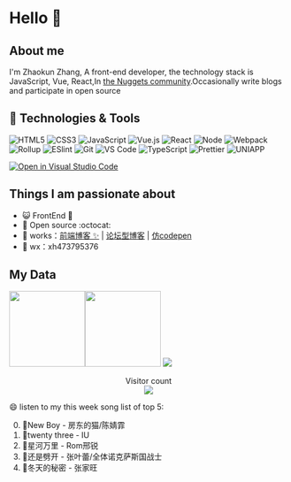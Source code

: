 # Hello 👋

## About me

I'm Zhaokun Zhang, A front-end developer, the technology stack is JavaScript, Vue, React,In [the Nuggets community](https://juejin.cn/user/2999123452110574).Occasionally write blogs and participate in open source  

## 🔧 Technologies & Tools

![HTML5](https://img.shields.io/badge/-HTML5-%23E44D27?style=for-the-badge&logo=html5&logoColor=ffffff)
![CSS3](https://img.shields.io/badge/-CSS3-%231572B6?style=for-the-badge&logo=css3)
![JavaScript](https://img.shields.io/badge/-JavaScript-%23F7DF1C?style=for-the-badge&logo=javascript&logoColor=000000&labelColor=%23F7DF1C&color=%23FFCE5A)
![Vue.js](https://img.shields.io/badge/-Vue.js-%232c3e50?style=for-the-badge&logo=Vue.js)
![React](https://img.shields.io/badge/-React-%23282C34?style=for-the-badge&logo=react)
![Node](https://img.shields.io/badge/-NodeJS-%23F05032?style=for-the-badge&logo=Node.js&logoColor=%23ffffff)
![Webpack](https://img.shields.io/badge/-Webpack-%232C3A42?style=for-the-badge&logo=webpack)
![Rollup](https://img.shields.io/badge/-Rollup.js-%23434343?style=for-the-badge&logo=rollup.js)
![ESlint](https://img.shields.io/badge/-ESLint-%234B32C3?style=for-the-badge&logo=eslint)
![Git](https://img.shields.io/badge/-Git-%23F05032?style=for-the-badge&logo=git&logoColor=%23ffffff)
![VS Code](https://img.shields.io/badge/-VSCode-%23007ACC?style=for-the-badge&logo=visual-studio-code)
![TypeScript](https://img.shields.io/badge/-TypeScript-%23031d30?style=for-the-badge&logo=typescript)
![Prettier](https://img.shields.io/badge/-Prettier-%23142027?style=for-the-badge&logo=prettier)
![UNIAPP](https://img.shields.io/badge/-UNIAPP-%23CCC?style=for-the-badge&logo=data:image/png;base64,iVBORw0KGgoAAAANSUhEUgAAADIAAAAyCAYAAAAeP4ixAAABCElEQVRoge3YMa4BURSH8Y8o7UAp0WgkotBZwluAfhqlZSgUGr23ENUUCpppJnTswAIUSCaTiziZJ8d9/193zdzrfMltABF5plb+oLscDoAV0Pn8OC/lwDhL0k35QT3wstcIuM61Cj0IhXiNuAvOFwr5SgrxRiHeKMSbhnHfAVgU1i1gajhnBpwK6wnQtgxkDTlmSTq/L7rLYQ9byG+WpLvCOT8YQ6K5WgrxRiHeKMQbhXijEG8U4o1CvIkmxPrDquwMrI37KlFJSJake2BUxVlW0VytaEKsV6t5+8Ohak3rRmtIH9hav/QvRHO1FOKNQrwJheQfn+I9wflCIeNHLzuQc51PRP6rC1ZeIm1I8cC5AAAAAElFTkSuQmCC&logoColor=fff)

[![Open in Visual Studio Code](https://open.vscode.dev/badges/open-in-vscode.svg)](https://open.vscode.dev/Husky-Yellow/Husky-Yellow)

## Things I am passionate about

- 😺 FrontEnd :robot:
- 🌱 Open source :octocat:
- 🏡 works：<a href="https://husky-bear.gitee.io/blob" target="_blank">前端博客 ✨</a> | <a href="https://blog.hashbear.cn/" target="_blank">论坛型博客</a> | <a href="https://blog.hashbear.cn/run" target="_blank">仿codepen</a>
- 💬 wx：xh473795376

## My Data


<img align="" height="137px" src="https://github-readme-stats.vercel.app/api?username=Husky-Yellow&hide_title=true&hide_border=true&show_icons=true&include_all_commits=true&line_height=21&bg_color=0,EC6C6C,FFD479,FFFC79,73FA79&theme=graywhite&locale=cn" /><img align="" height="137px" src="https://github-readme-stats.vercel.app/api/top-langs/?username=Husky-Yellow&hide_title=true&hide_border=true&layout=compact&bg_color=0,73FA79,73FDFF,D783FF&theme=graywhite&locale=cn" />
<img src="https://activity-graph.herokuapp.com/graph?username=Husky-Yellow&theme=redical&show_icons=true&locale=cn&line_height=30">
<p align="center"> 
  Visitor count<br>
  <img src="https://profile-counter.glitch.me/husky-yellow/count.svg" />
</p>

😄 listen to my this week song list of top 5:

0. 🌈New Boy - 房东的猫/陈婧霏
1. 🌈twenty three - IU
2. 🌈星河万里 - Rom邢锐
3. 🌈还是劈开 - 张叶蕾/全体诺克萨斯国战士
4. 🌈冬天的秘密 - 张家旺

